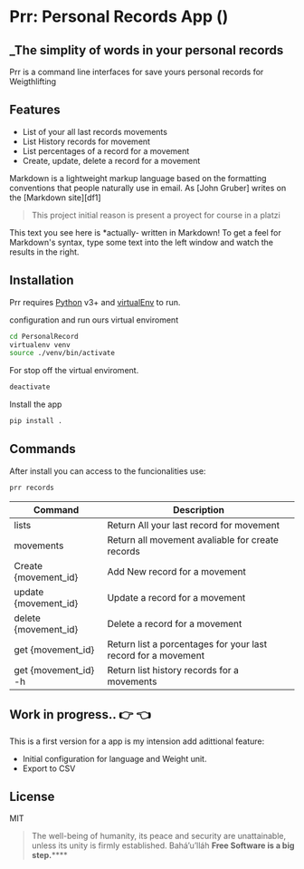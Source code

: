 # Prr: Personal Records App ()
## _The simplity of words in your personal records

Prr is a command line interfaces for save yours personal records for Weigthlifting

## Features

- List of your all last records movements
- List History records for movement
- List percentages of a record for a movement
- Create, update, delete a record for a movement

Markdown is a lightweight markup language based on the formatting conventions
that people naturally use in email.
As [John Gruber] writes on the [Markdown site][df1]

> This project initial reason is present a proyect for course in a platzi

This text you see here is *actually- written in Markdown! To get a feel
for Markdown's syntax, type some text into the left window and
watch the results in the right.

## Installation

Prr requires [Python](https://www.python.org) v3+ and [virtualEnv](https://virtualenv.pypa.io/en/latest/) to run.

configuration and run ours virtual enviroment
```sh
cd PersonalRecord
virtualenv venv
source ./venv/bin/activate
```

For stop off the virtual enviroment.

```sh
deactivate
```
Install the app
```sh
pip install .
```
## Commands

After install you can access to the funcionalities use:
```sh
prr records
```

| Command | Description |
| ------ | ------ |
| lists | Return All your last record for movement |
| movements | Return all movement avaliable for create records |
| Create {movement_id}| Add New record for a movement |
| update {movement_id} | Update a record for a movement |
| delete {movement_id} | Delete a record for a movement |
| get {movement_id} | Return list a porcentages for your last record for a movement |
| get {movement_id} -h | Return list history records for a movements |

## Work in progress.. 👉 👈

This is a first version for a app is my intension add adittional feature:
- Initial configuration for language and Weight unit.
- Export to CSV


## License

MIT

> The well-being of humanity, its peace and security are unattainable, unless its unity is firmly established.
> Bahá’u’lláh
**Free Software is a big step.******